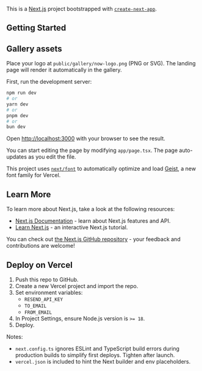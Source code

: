 This is a [Next.js](https://nextjs.org) project bootstrapped with [`create-next-app`](https://nextjs.org/docs/app/api-reference/cli/create-next-app).

## Getting Started

## Gallery assets

Place your logo at `public/gallery/now-logo.png` (PNG or SVG). The landing page will render it automatically in the gallery.

First, run the development server:

```bash
npm run dev
# or
yarn dev
# or
pnpm dev
# or
bun dev
```

Open [http://localhost:3000](http://localhost:3000) with your browser to see the result.

You can start editing the page by modifying `app/page.tsx`. The page auto-updates as you edit the file.

This project uses [`next/font`](https://nextjs.org/docs/app/building-your-application/optimizing/fonts) to automatically optimize and load [Geist](https://vercel.com/font), a new font family for Vercel.

## Learn More

To learn more about Next.js, take a look at the following resources:

- [Next.js Documentation](https://nextjs.org/docs) - learn about Next.js features and API.
- [Learn Next.js](https://nextjs.org/learn) - an interactive Next.js tutorial.

You can check out [the Next.js GitHub repository](https://github.com/vercel/next.js) - your feedback and contributions are welcome!

## Deploy on Vercel

1. Push this repo to GitHub.
2. Create a new Vercel project and import the repo.
3. Set environment variables:
   - `RESEND_API_KEY`
   - `TO_EMAIL`
   - `FROM_EMAIL`
4. In Project Settings, ensure Node.js version is `>= 18`.
5. Deploy.

Notes:
- `next.config.ts` ignores ESLint and TypeScript build errors during production builds to simplify first deploys. Tighten after launch.
- `vercel.json` is included to hint the Next builder and env placeholders.
